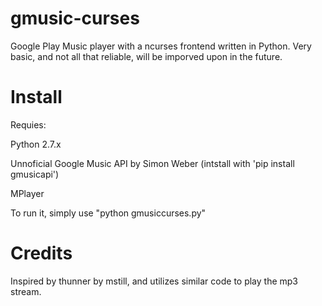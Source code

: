 gmusic-curses
=============

Google Play Music player with a ncurses frontend written in Python. Very basic, and not all that reliable, will be imporved
upon in the future.


Install
=============
Requies:

Python 2.7.x

Unnoficial Google Music API by Simon Weber (intstall with 'pip install gmusicapi')

MPlayer


To run it, simply use "python gmusiccurses.py"


Credits
============
Inspired by thunner by mstill, and utilizes similar code to play the mp3 stream.


